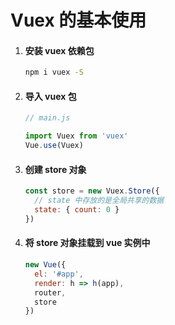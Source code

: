 # Vuex 的基本使用

1. #### 安装 vuex 依赖包

   ```bash
   npm i vuex -S
   ```

   

2. #### 导入 vuex 包

   ```js
   // main.js
   
   import Vuex from 'vuex'
   Vue.use(Vuex)
   ```

   

3. #### 创建 store 对象

   ```js
   const store = new Vuex.Store({
     // state 中存放的是全局共享的数据
     state: { count: 0 }
   })
   ```

   

4. #### 将 store 对象挂载到 vue 实例中

   ```js
   new Vue({
     el: '#app',
     render: h => h(app),
     router,
     store
   })
   ```